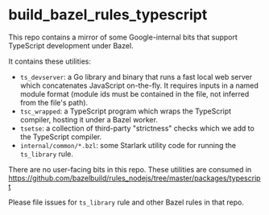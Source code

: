 # build_bazel_rules_typescript

This repo contains a mirror of some Google-internal bits that support TypeScript development under Bazel.

It contains these utilities:

- `ts_devserver`: a Go library and binary that runs a fast local web server which concatenates JavaScript on-the-fly. It requires inputs in a named module format (module ids must be contained in the file, not inferred from the file's path).
- `tsc_wrapped`: a TypeScript program which wraps the TypeScript compiler, hosting it under a Bazel worker.
- `tsetse`: a collection of third-party "strictness" checks which we add to the TypeScript compiler.
- `internal/common/*.bzl`: some Starlark utility code for running the `ts_library` rule.

There are no user-facing bits in this repo. These utilities are consumed in https://github.com/bazelbuild/rules_nodejs/tree/master/packages/typescript

Please file issues for `ts_library` rule and other Bazel rules in that repo.